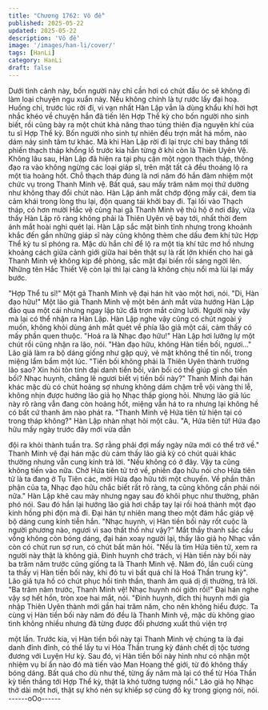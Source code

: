 ```yaml
---
title: "Chương 1762: Vô đề"
published: 2025-05-22
updated: 2025-05-22
description: 'Vô đề'
image: '/images/han-li/cover/'
tags: [HanLi]
category: HanLi
draft: false
---
```


Dưới tình cảnh này, bốn người này chỉ cần hơi có chút đầu óc sẽ
không đi làm loại chuyện ngu xuẩn này. Nếu không chính là tự
rước lấy đại hoạ.
Huống chi, trước lúc rời đi, vì vạn nhất Hàn Lập vẫn là dùng khẩu
khí hời hợt nhắc khéo về chuyện hắn đã tiến lên Hợp Thể kỳ cho
bốn người nho sinh biết, rồi cũng bày ra một chút khả năng thao
túng thiên địa nguyên khí của tu sĩ Hợp Thể kỳ. Bốn người nho
sinh tự nhiên đều trợn mắt há mồm, nào dám nảy sinh tâm tư
khác. Mà khi Hàn Lập rời đi lại trực chỉ bay thẳng tới phiến thạch
tháp khổng lồ trước kia hắn từng ở khi còn là Thiên Uyên Vệ.
Không lâu sau, Hàn Lập đã hiện ra tại phụ cận một ngọn thạch
tháp, thông đạo ra vào không ngừng các loại giáp sĩ, trên mặt tất
cả đều thoáng lộ ra một tia hoảng hốt. Chỗ thạch tháp đúng là nơi
năm đó hắn đảm nhiệm một chức vụ trong Thanh Minh vệ. Bất
quá, sau mấy trăm năm mọi thứ dường như không thay đổi chút
nào.
Hàn Lập ánh mắt chớp động mấy cái, đem tia cảm khái trong lòng
thu lại, độn quang tái khởi bay đi.
Tại lối vào Thạch tháp, có hơn mười Hắc vệ cùng hai gã Thanh
Minh vệ thủ hộ ở nơi đây, vừa thấy Hàn Lập rõ ràng không phải là
Thiên Uyên vệ bay tới, nhất thời đem ánh mắt hoài nghi quét lại.
Hàn Lập sắc mặt bình tĩnh nhưng trong khoảnh khắc đến gần
những giáp sĩ này cũng không thèm che dấu đem khí tức Hợp
Thể kỳ tu sĩ phóng ra. Mặc dù hắn chỉ để lộ ra một tia khí tức mơ
hồ nhưng khoảng cách giữa cảnh giới giữa hai bên thật sự là rất
lớn khiến cho hai gã Thanh Minh vệ không kịp đề phòng, sắc mặt
đại biến rồi sáng ngời lên. Những tên Hắc Thiết Vệ còn lại thì lại
càng là không chịu nổi mà lùi lại mấy bước.

"Hợp Thể tu sĩ!"
Một gã Thanh Minh vệ đại hán hít vào một hơi, nói.
"Di, Hàn đạo hữu!"
Một lão giả Thanh Minh vệ một bên ánh mắt vừa hướng Hàn Lập
đảo qua một cái nhưng ngay lập tức đã trợn mắt cứng lưỡi.
Người này vậy mà lại có thể nhận ra Hàn Lập.
Hàn Lập nghe vậy cũng có chút ngoài ý muốn, không khỏi dùng
ánh mắt quét về phía lão giả một cái, cảm thấy có mấy phần quen
thuộc.
"Hoá ra là Nhạc đạo hữu!"
Hàn Lập hơi lưỡng lự một chút rồi cũng nhận ra lão, nói.
"Hàn đạo hữu, không Hàn tiền bối, ngươi..."
Lão giả làm ra bộ dáng giống như gặp quỷ, vẻ mặt không thể tin
nổi, trong miệng lẩm bẩm một lúc.
"Tiền bối không phải là Thiên Uyên thành trưởng lão sao? Xin hỏi
tôn tính đại danh tiền bối, vãn bối có thể giúp gì cho tiền bối?
Nhạc huynh, chẳng lẽ ngươi biết vị tiền bối này?"
Thanh Minh đại hán khác mặc dù có chút hoảng sợ nhưng không
dám chậm trễ vội vàng thi lễ, không nhịn được hướng lão giả họ
Nhạc thấp giọng hỏi.
Nhưng lão giả lúc này rõ ràng vẫn đang còn hoảng hốt, miệng vẫn
há to ra nhưng lại không hề có bất cứ thanh âm nào phát ra.
"Thanh Minh vệ Hứa tiên tử hiện tại có trong tháp không?"
Hàn Lập nhàn nhạt hỏi một câu.
"A, Hứa tiên tử! Hứa đạo hữu mấy ngày trước đây mới vừa dẫn

đội ra khỏi thành tuần tra. Sợ rằng phải đợi mấy ngày nữa mới có
thể trở về."
Thanh Minh vệ đại hán mặc dù cảm thấy lão giả kỳ có chút quái
khác thường nhưng vẫn cung kính trả lời.
"Nếu không có ở đây. Vậy ta cũng không tiến vào nữa. Chờ Hứa
tiên tử trở về, phiền đạo hữu nói cho Hứa tiên tử là ta đang ở Tụ
Tiên các, mời Hứa đạo hữu tới một chuyến. Về phần thân phận
của ta, Nhạc đạo hữu chắc biết rất rõ ràng, ta cũng không cần
phải nói nữa."
Hàn Lập khẽ cau mày nhưng ngay sau đó khôi phục như thường,
phân phó nói. Sau đó hắn lại hướng lão giả hơi chắp tay lại rồi
hoá thành một đạo kinh hồng phi độn mà đi. Đại hán tự nhiên
mang theo một đám hắc giáp vệ bộ dáng cung kính tiễn hắn.
"Nhạc huynh, vị Hàn tiền bối này rốt cuộc là người phương nào,
ngươi vì sao thất thố như vậy?"
Mắt thấy thanh sắc cầu vồng không còn bóng dáng, đại hán xoay
người lại, thấy lão giả họ Nhạc vẫn còn có chút run sợ run, có
chút bất mãn hỏi.
"Nếu là tìm Hứa tiên tử, xem ra người này thật là không giả. Đinh
huynh chớ trách, vị Hàn tiền này bối này ba trăm năm trước cũng
giống ta là Thanh Minh vệ. Năm đó, lần cuối cùng ta thấy vị Hàn
tiền bối này, khi đó tu vi bất quá chỉ là Hoá Thần trung kỳ".
Lão giả tựa hồ có chút phục hồi tinh thần, thanh âm quá dị dị
thường, trả lời.
"Ba trăm năm trước, Thanh Minh vệ! Nhạc huynh nói giỡn rồi!"
Đại hán nghe vậy sợ hết hồn, tròn xoe hai mắt, nói.
"Đinh huynh, đích thị huynh mới gia nhập Thiên Uyên thành mới
gần hai trăm năm, cho nên không hiểu được. Ta cùng vị Hàn tiền
bối này năm đó đều là Thanh Minh vệ, mặc dù không giao tình
không nhiều nhưng đã từng được đối phương xuất thủ viện trợ

một lần. Trước kia, vị Hàn tiền bối này tại Thanh Minh vệ chúng ta
là đại danh đỉnh đỉnh, có thể lấy tu vi Hóa Thần trung kỳ đánh chết
dị tộc tương đương với Luyện Hư kỳ. Sau đó, vị Hàn tiền bối này
hình như có nhận một nhiệm vụ bí ẩn nào đó mà tiến vào Man
Hoang thế giới, từ đó không thấy bóng dáng. Bất quá cho dù như
thế, từng ấy năm mà lại có thể từ Hóa Thần kỳ tiến thẳng tới Hợp
Thể kỳ, thật là khó tưởng tượng nổi."
Lão giả họ Nhạc thở dài một hơi, thật sự khó nén sự khiếp sợ
cùng đố kỵ trong giọng nói, nói.
------oOo------
